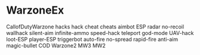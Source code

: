 # WarzoneEx
CallofDutyWarzone hacks hack cheat cheats aimbot ESP radar no-recoil wallhack silent-aim infinite-ammo speed-hack teleport god-mode UAV-hack loot-ESP player-ESP triggerbot auto-fire no-spread rapid-fire anti-aim magic-bullet COD Warzone2 MW3 MW2
